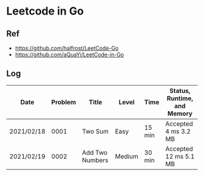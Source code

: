 # Leetcode in Go

## Ref

- <https://github.com/halfrost/LeetCode-Go>
- <https://github.com/aQuaYi/LeetCode-in-Go>

## Log

| Date       | Problem | Title           | Level  | Time   | Status, Runtime, and Memory |
| ---------- | ------- | --------------- | ------ | ------ | --------------------------- |
| 2021/02/18 | 0001    | Two Sum         | Easy   | 15 min | Accepted 4 ms 3.2 MB        |
| 2021/02/19 | 0002    | Add Two Numbers | Medium | 30 min | Accepted 12 ms 5.1 MB       |
